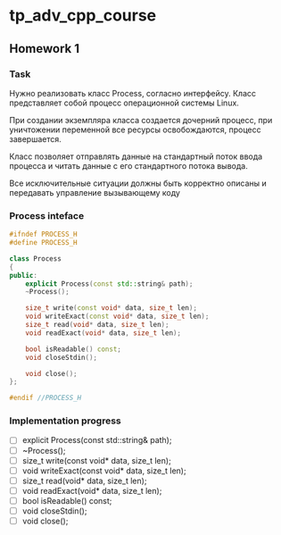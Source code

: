 # tp_adv_cpp_course

## Homework 1

### Task

Нужно реализовать класс Process, согласно интерфейсу.
Класс представляет собой процесс операционной системы
Linux.

При создании экземпляра класса создается дочерний
процесс, при уничтожении переменной все ресурсы
освобождаются, процесс завершается.

Класс позволяет отправлять данные на стандартный поток
ввода процесса и читать данные с его стандартного
потока вывода.

Все исключительные ситуации должны быть корректно
описаны и передавать управление вызывающему коду

### Process inteface

```cpp
#ifndef PROCESS_H
#define PROCESS_H

class Process
{
public:
    explicit Process(const std::string& path);
    ~Process();

    size_t write(const void* data, size_t len);
    void writeExact(const void* data, size_t len);
    size_t read(void* data, size_t len);
    void readExact(void* data, size_t len);

    bool isReadable() const;
    void closeStdin();

    void close();
};

#endif //PROCESS_H
```

### Implementation progress

- [ ] explicit Process(const std::string& path);
- [ ] ~Process();
- [ ] size_t write(const void* data, size_t len);
- [ ] void writeExact(const void* data, size_t len);
- [ ] size_t read(void* data, size_t len);
- [ ] void readExact(void* data, size_t len);
- [ ] bool isReadable() const;
- [ ] void closeStdin();
- [ ] void close();
